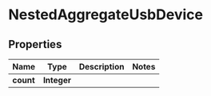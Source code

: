 

# NestedAggregateUsbDevice


## Properties

Name | Type | Description | Notes
------------ | ------------- | ------------- | -------------
**count** | **Integer** |  | 



